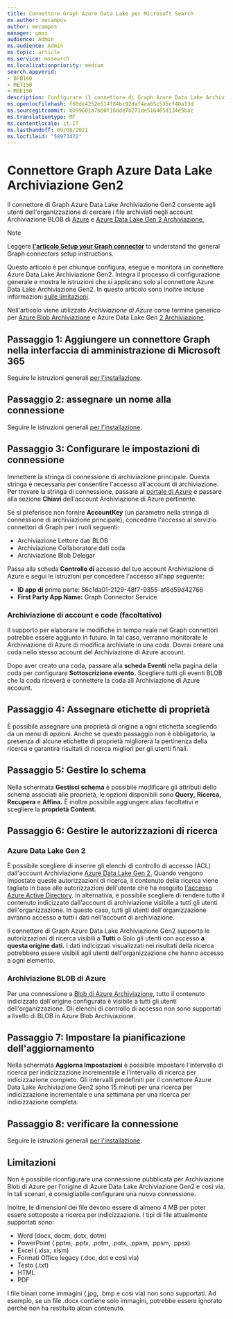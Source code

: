 ```yaml
---
title: Connettore Graph Azure Data Lake per Microsoft Search
ms.author: mecampos
author: mecampos
manager: umas
audience: Admin
ms.audience: Admin
ms.topic: article
ms.service: mssearch
ms.localizationpriority: medium
search.appverid:
- BFB160
- MET150
- MOE150
description: Configurare il connettore di Graph Azure Data Lake Archiviazione Gen2 per Microsoft Search
ms.openlocfilehash: f60de4252e514f84bc92daf4ea65c535cf40a13d
ms.sourcegitcommit: bb99601a7bd0f16dde7b271de516465d134e5bac
ms.translationtype: MT
ms.contentlocale: it-IT
ms.lasthandoff: 09/08/2021
ms.locfileid: "58973472"
---
```

<!---Previous ms.author: monaray --->

# <a name="azure-data-lake-storage-gen2-graph-connector"></a>Connettore Graph Azure Data Lake Archiviazione Gen2

Il connettore di Graph Azure Data Lake Archiviazione Gen2 consente agli utenti dell'organizzazione di cercare i file archiviati negli account Archiviazione BLOB di [Azure](/azure/storage/blobs/storage-blobs-introduction) e [Azure Data Lake Gen 2 Archiviazione.](/azure/storage/blobs/data-lake-storage-introduction)

> [!NOTE]
> Leggere [**l'articolo Setup your Graph connector**](configure-connector.md) to understand the general Graph connectors setup instructions.

Questo articolo è per chiunque configura, esegue e monitora un connettore Azure Data Lake Archiviazione Gen2. Integra il processo di configurazione generale e mostra le istruzioni che si applicano solo al connettore Azure Data Lake Archiviazione Gen2. In questo articolo sono inoltre incluse informazioni [sulle limitazioni](#limitations).

Nell'articolo viene utilizzato *Archiviazione di Azure* come termine generico per [Azure Blob Archiviazione](/azure/storage/blobs/storage-blobs-introduction) e Azure Data Lake Gen [2 Archiviazione](/azure/storage/blobs/data-lake-storage-introduction).

## <a name="step-1-add-a-graph-connector-in-the-microsoft-365-admin-center"></a>Passaggio 1: Aggiungere un connettore Graph nella interfaccia di amministrazione di Microsoft 365

Seguire le istruzioni generali [per l'installazione](./configure-connector.md).
<!---If the above phrase does not apply, delete it and insert specific details for your data source that are different from general setup instructions.-->

## <a name="step-2-name-the-connection"></a>Passaggio 2: assegnare un nome alla connessione

Seguire le istruzioni generali [per l'installazione](./configure-connector.md).
<!---If the above phrase does not apply, delete it and insert specific details for your data source that are different from general setup instructions.-->

## <a name="step-3-configure-the-connection-settings"></a>Passaggio 3: Configurare le impostazioni di connessione

Immettere la stringa di connessione di archiviazione principale. Questa stringa è necessaria per consentire l'accesso all'account di archiviazione. Per trovare la stringa di connessione, passare al [portale di Azure](https://ms.portal.azure.com/#home) e passare alla sezione **Chiavi** dell'account Archiviazione di Azure pertinente.

Se si preferisce non fornire **AccountKey** (un parametro nella stringa di connessione di archiviazione principale), concedere l'accesso al servizio connettori di Graph per i ruoli seguenti:

* Archiviazione Lettore dati BLOB
* Archiviazione Collaboratore dati coda
* Archiviazione Blob Delegar

Passa alla scheda **Controllo di** accesso del tuo account Archiviazione di Azure e segui le istruzioni per concedere l'accesso all'app seguente:

* **ID app di** prima parte: 56c1da01-2129-48f7-9355-af6d59d42766
* **First Party App Name:** Graph Connector Service

### <a name="storage-account-and-queue-notifications-optional"></a>Archiviazione di account e code (facoltativo)

Il supporto per elaborare le modifiche in tempo reale nel Graph connettori potrebbe essere aggiunto in futuro. In tal caso, verranno monitorate le Archiviazione di Azure di modifica archiviate in una coda. Dovrai creare una coda nello stesso account del Archiviazione di Azure account.

Dopo aver creato una coda, passare alla **scheda Eventi** nella pagina della coda per configurare **Sottoscrizione evento.** Scegliere tutti gli eventi BLOB che la coda riceverà e connettere la coda all Archiviazione di Azure account.

## <a name="step-4-assign-property-labels"></a>Passaggio 4: Assegnare etichette di proprietà

È possibile assegnare una proprietà di origine a ogni etichetta scegliendo da un menu di opzioni. Anche se questo passaggio non è obbligatorio, la presenza di alcune etichette di proprietà migliorerà la pertinenza della ricerca e garantirà risultati di ricerca migliori per gli utenti finali.

## <a name="step-5-manage-schema"></a>Passaggio 5: Gestire lo schema

Nella schermata **Gestisci schema** è possibile modificare gli attributi dello schema associati alle proprietà, le opzioni disponibili sono **Query,** **Ricerca,** **Recupera** e **Affina.** È inoltre possibile aggiungere alias facoltativi e scegliere la **proprietà Content.**

## <a name="step-6-manage-search-permissions"></a>Passaggio 6: Gestire le autorizzazioni di ricerca

### <a name="azure-data-lake-gen-2"></a>Azure Data Lake Gen 2

È possibile scegliere di inserire gli elenchi di controllo di accesso (ACL) dall'account Archiviazione [Azure Data Lake Gen 2.](/azure/storage/blobs/data-lake-storage-introduction) Quando vengono impostate queste autorizzazioni di ricerca, il contenuto della ricerca viene tagliato in base alle autorizzazioni dell'utente che ha eseguito [l'accesso Azure Active Directory](/azure/active-directory/). In alternativa, è possibile scegliere di rendere tutto il contenuto indicizzato dall'account di archiviazione visibile a tutti gli utenti dell'organizzazione. In questo caso, tutti gli utenti dell'organizzazione avranno accesso a tutti i dati nell'account di archiviazione.

Il connettore di Graph Azure Data Lake Archiviazione Gen2 supporta le autorizzazioni di ricerca visibili a **Tutti** o Solo gli utenti con accesso **a questa origine dati.** I dati indicizzati visualizzati nei risultati della ricerca potrebbero essere visibili agli utenti dell'organizzazione che hanno accesso a ogni elemento.

### <a name="azure-blob-storage"></a>Archiviazione BLOB di Azure

Per una connessione a [Blob di Azure Archiviazione](/azure/storage/blobs/storage-blobs-introduction), tutto il contenuto indicizzato dall'origine configurata è visibile a tutti gli utenti dell'organizzazione. Gli elenchi di controllo di accesso non sono supportati a livello di BLOB in Azure Blob Archiviazione.

## <a name="step-7-set-the-refresh-schedule"></a>Passaggio 7: Impostare la pianificazione dell'aggiornamento

Nella schermata **Aggiorna Impostazioni** è possibile impostare l'intervallo di ricerca per indicizzazione incrementale e l'intervallo di ricerca per indicizzazione completo. Gli intervalli predefiniti per il connettore Azure Data Lake Archiviazione Gen2 sono 15 minuti per una ricerca per indicizzazione incrementale e una settimana per una ricerca per indicizzazione completa.

## <a name="step-8-review-connection"></a>Passaggio 8: verificare la connessione

Seguire le istruzioni generali [per l'installazione](./configure-connector.md).
<!---If the above phrase does not apply, delete it and insert specific details for your data source that are different from general setup instructions.-->

<!---## Troubleshooting-->
<!---Insert troubleshooting recommendations for this data source-->

## <a name="limitations"></a>Limitazioni

Non è possibile riconfigurare una connessione pubblicata per Archiviazione Blob di Azure per l'origine di Azure Data Lake Archiviazione Gen2 e così via. In tali scenari, è consigliabile configurare una nuova connessione.

Inoltre, le dimensioni dei file devono essere di almeno 4 MB per poter essere sottoposte a ricerca per indicizzazione. I tipi di file attualmente supportati sono:

* Word (docx, docm, dotx, dotm)
* PowerPoint (.pptm, .pptx, .potm, .potx, .ppam, .ppsm, .ppsx)
* Excel (.xlsx, xlsm)
* Formati Office legacy (.doc, dot e così via)
* Testo (.txt)
* HTML
* PDF

I file binari come immagini (.jpg, .bmp e così via) non sono supportati. Ad esempio, se un file .docx contiene solo immagini, potrebbe essere ignorato perché non ha restituito alcun contenuto.